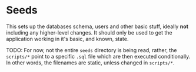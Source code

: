 # Seeds

This sets up the databases schema, users and other basic stuff, ideally **not** including any higher-level changes. It should only be used to get the application working in it's basic, and known, state.

TODO: For now, not the entire `seeds` directory is being read, rather, the `scripts/*` point to a specific `.sql` file which are then executed conditionally. In other words, the filenames are static, unless changed in `scripts/*`.